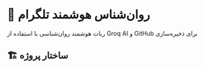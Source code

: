 # 🤖 روان‌شناس هوشمند تلگرام

ربات هوشمند روان‌شناسی با استفاده از Groq AI و GitHub برای ذخیره‌سازی

## 🏗️ ساختار پروژه

